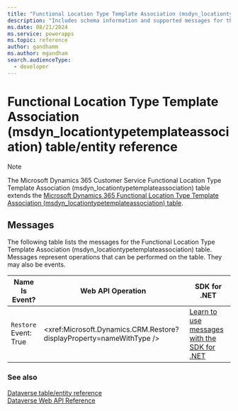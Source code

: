 ```yaml
---
title: "Functional Location Type Template Association (msdyn_locationtypetemplateassociation) table/entity reference (Microsoft Dynamics 365 Customer Service)"
description: "Includes schema information and supported messages for the Functional Location Type Template Association (msdyn_locationtypetemplateassociation) table/entity with Microsoft Dynamics 365 Customer Service."
ms.date: 08/21/2024
ms.service: powerapps
ms.topic: reference
author: gandhamm
ms.author: mgandham
search.audienceType: 
  - developer
---
```


# Functional Location Type Template Association (msdyn_locationtypetemplateassociation) table/entity reference



> [!NOTE]
> The Microsoft Dynamics 365 Customer Service Functional Location Type Template Association (msdyn_locationtypetemplateassociation) table extends the [Microsoft Dynamics 365 Functional Location Type Template Association (msdyn_locationtypetemplateassociation) table](/dynamics365/developer/entities/msdyn_locationtypetemplateassociation).


## Messages

The following table lists the messages for the Functional Location Type Template Association (msdyn_locationtypetemplateassociation) table.
Messages represent operations that can be performed on the table. They may also be events.

| Name <br />Is Event? |Web API Operation |SDK for .NET |
| ---- | ----- |----- |
| `Restore`<br />Event: True |<xref:Microsoft.Dynamics.CRM.Restore?displayProperty=nameWithType /> |[Learn to use messages with the SDK for .NET](/power-apps/developer/data-platform/org-service/use-messages)|





### See also

[Dataverse table/entity reference](../about-entity-reference.md)  
[Dataverse Web API Reference](/power-apps/developer/data-platform/webapi/reference/about)   

